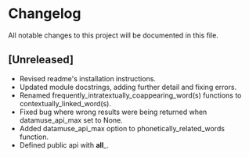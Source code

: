 # Changelog
All notable changes to this project will be documented in this file.

## [Unreleased]

- Revised readme's installation instructions.
- Updated module docstrings, adding further detail and fixing errors.
- Renamed frequently_intratextually_coappearing_word(s) functions to contextually_linked_word(s).
- Fixed bug where wrong results were being returned when datamuse_api_max set to None.
- Added datamuse_api_max option to phonetically_related_words function.
- Defined public api with __all___.
